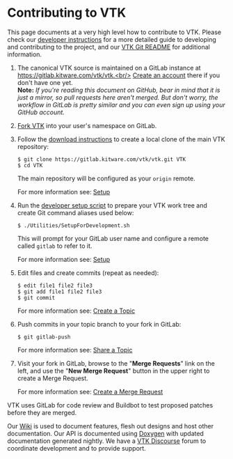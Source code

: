 Contributing to VTK
===================

This page documents at a very high level how to contribute to VTK.
Please check our [developer instructions] for a more detailed guide to
developing and contributing to the project, and our [VTK Git README]
for additional information.

1.  The canonical VTK source is maintained on a GitLab instance
    at https://gitlab.kitware.com/vtk/vtk.<br/>
    [Create an account] there if you don't have one yet.<br/>
    **Note:** *If you're reading this document on GitHub,
    bear in mind that it is just a mirror, so pull requests here aren't merged.
    But don't worry, the workflow in GitLab is pretty similar
    and you can even sign up using your GitHub account.*

2.  [Fork VTK] into your user's namespace on GitLab.

3.  Follow the [download instructions] to create a
    local clone of the main VTK repository:

        $ git clone https://gitlab.kitware.com/vtk/vtk.git VTK
        $ cd VTK
    The main repository will be configured as your `origin` remote.

    For more information see: [Setup]

4.  Run the [developer setup script] to prepare your VTK work tree and
    create Git command aliases used below:

        $ ./Utilities/SetupForDevelopment.sh
    This will prompt for your GitLab user name and configure a remote
    called `gitlab` to refer to it.

    For more information see: [Setup]

5.  Edit files and create commits (repeat as needed):

        $ edit file1 file2 file3
        $ git add file1 file2 file3
        $ git commit

    For more information see: [Create a Topic]

6.  Push commits in your topic branch to your fork in GitLab:

        $ git gitlab-push

    For more information see: [Share a Topic]

7.  Visit your fork in GitLab, browse to the "**Merge Requests**" link on the
    left, and use the "**New Merge Request**" button in the upper right to
    create a Merge Request.

    For more information see: [Create a Merge Request]


VTK uses GitLab for code review and Buildbot to test proposed
patches before they are merged.

Our [Wiki] is used to document features, flesh out designs and host other
documentation. Our API is documented using [Doxygen] with updated
documentation generated nightly. We have a [VTK Discourse] forum
to coordinate development and to provide support.

[VTK Git README]: Documentation/dev/git/README.md
[developer instructions]: Documentation/dev/git/develop.md
[Create an account]: https://gitlab.kitware.com/users/sign_in
[Fork VTK]: https://gitlab.kitware.com/vtk/vtk/forks/new
[download instructions]: Documentation/dev/git/download.md#clone
[developer setup script]: /Utilities/SetupForDevelopment.sh
[Setup]: Documentation/dev/git/develop.md#Setup
[Create a Topic]: Documentation/dev/git/develop.md#create-a-topic
[Share a Topic]: Documentation/dev/git/develop.md#share-a-topic
[Create a Merge Request]: Documentation/dev/git/develop.md#create-a-merge-request

[Wiki]: http://www.vtk.org/Wiki/VTK
[Doxygen]: http://www.vtk.org/doc/nightly/html
[VTK Discourse]: https://discourse.vtk.org/
